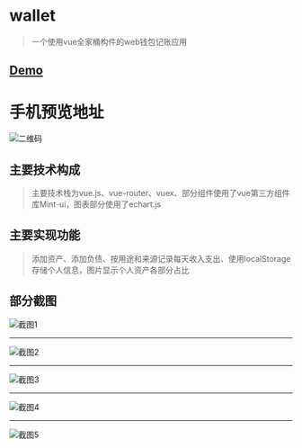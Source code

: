 # wallet

> 一个使用vue全家桶构件的web钱包记账应用

## [Demo](http://118.89.190.158:8000)

# 手机预览地址
![二维码](/preview/wallet-preview.png)

## 主要技术构成

> 主要技术栈为vue.js、vue-router、vuex、部分组件使用了vue第三方组件库Mint-ui，图表部分使用了echart.js

## 主要实现功能

> 添加资产、添加负债、按用途和来源记录每天收入支出、使用localStorage存储个人信息，图片显示个人资产各部分占比

## 部分截图
![截图1](/preview/pic1.jpg)
***
![截图2](/preview/pic2.jpg)
***
![截图3](/preview/pic3.jpg)
***
![截图4](/preview/pic4.jpg)
***
![截图5](/preview/pic5.jpg)
